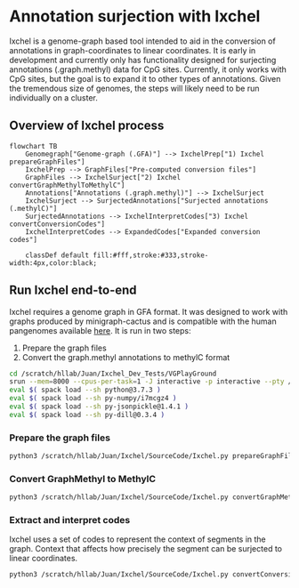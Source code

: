 # Annotation surjection with Ixchel
Ixchel is a genome-graph based tool intended to aid in the conversion of annotations in graph-coordinates to linear coordinates.
It is early in development and currently only has functionality designed for surjecting annotations (.graph.methyl) data for CpG sites.
Currently, it only works with CpG sites, but the goal is to expand it to other types of annotations.
Given the tremendous size of genomes, the steps will likely need to be run individually on a cluster.

## Overview of Ixchel process
```mermaid
flowchart TB
    Genomegraph["Genome-graph (.GFA)"] --> IxchelPrep["1) Ixchel prepareGraphFiles"]
    IxchelPrep --> GraphFiles["Pre-computed conversion files"]
    GraphFiles --> IxchelSurject["2) Ixchel convertGraphMethylToMethylC"]
    Annotations["Annotations (.graph.methyl)"] --> IxchelSurject
    IxchelSurject --> SurjectedAnnotations["Surjected annotations (.methylC)"]
    SurjectedAnnotations --> IxchelInterpretCodes["3) Ixchel convertConversionCodes"]
    IxchelInterpretCodes --> ExpandedCodes["Expanded conversion codes"]
    
    classDef default fill:#fff,stroke:#333,stroke-width:4px,color:black;
```

## Run Ixchel end-to-end
Ixchel requires a genome graph in GFA format. It was designed to work with graphs produced by minigraph-cactus and is compatible with the human pangenomes available [here](https://github.com/human-pangenomics/hpp_pangenome_resources).
It is run in two steps:
1. Prepare the graph files
2. Convert the graph.methyl annotations to methylC format
```bash
cd /scratch/hllab/Juan/Ixchel_Dev_Tests/VGPlayGround
srun --mem=8000 --cpus-per-task=1 -J interactive -p interactive --pty /bin/bash -l
eval $( spack load --sh python@3.7.3 )
eval $( spack load --sh py-numpy/i7mcgz4 )
eval $( spack load --sh py-jsonpickle@1.4.1 )
eval $( spack load --sh py-dill@0.3.4 )
```
### Prepare the graph files
```bash
python3 /scratch/hllab/Juan/Ixchel/SourceCode/Ixchel.py prepareGraphFiles TestGraph.gfa
```
### Convert GraphMethyl to MethylC
```bash
python3 /scratch/hllab/Juan/Ixchel/SourceCode/Ixchel.py convertGraphMethylToMethylC Example.CG.graph.methyl Annotations.Segments.TestGraph.gfa.pkl
```
### Extract and interpret codes
Ixchel uses a set of codes to represent the context of segments in the graph.
Context that affects how precisely the segment can be surjected to linear coordinates.
```bash
python3 /scratch/hllab/Juan/Ixchel/SourceCode/Ixchel.py convertConversionCodes Example.CG.graph.methylc
```
